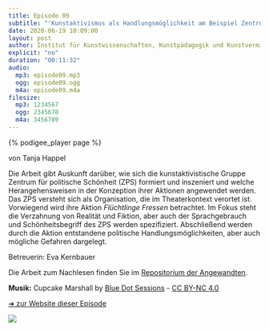 ```yaml
---
title: Episode 09
subtitle: "'Kunstaktivismus als Handlungsmöglichkeit am Beispiel Zentrum für politische Schönheit' |  Tanja Happel"
date: 2020-06-19 10:09:00
layout: post
author: Institut für Kunstwissenschaften, Kunstpädagogik und Kunstvermittlung
explicit: "no"
duration: "00:11:32"
audio:
  mp3: episode09.mp3
  ogg: episode09.ogg
  m4a: episode09.m4a
filesize:
  mp3: 1234567
  ogg: 2345678
  m4a: 3456789
---
```


{% podigee_player page %}

von Tanja Happel

Die Arbeit gibt Auskunft darüber, wie sich die kunstaktivistische Gruppe Zentrum für politische Schönheit (ZPS) formiert und inszeniert und welche Herangehensweisen in der Konzeption ihrer Aktionen angewendet werden. Das ZPS versteht sich als Organisation, die im Theaterkontext verortet ist. Vorwiegend wird ihre Aktion _Flüchtlinge Fressen_ betrachtet. Im Fokus steht die Verzahnung von Realität und Fiktion, aber auch der Sprachgebrauch und Schönheitsbegriff des ZPS werden spezifiziert. Abschließend werden durch die Aktion entstandene politische Handlungsmöglichkeiten, aber auch mögliche Gefahren dargelegt.

Betreuerin: Eva Kernbauer

Die Arbeit zum Nachlesen finden Sie im [Repositorium der Angewandten](http://phaidra.bibliothek.uni-ak.ac.at/o:34545).

**Musik:** Cupcake Marshall by [Blue Dot Sessions](https://freemusicarchive.org/music/Blue_Dot_Sessions) - [CC BY-NC 4.0](https://creativecommons.org/licenses/by-nc/4.0/)

[➜ zur Website dieser Episode](https://channel-clayton.uni-ak.ac.at/index.php/kunstaktivismus-als-handlungsmoglichkeit-am-beispiel-zentrum-fur-politische-schonheit/)

![](https://channel-clayton.uni-ak.ac.at/wp-content/uploads/2020/06/Channel-Clayton_Bild1-1024x1024.jpg)
